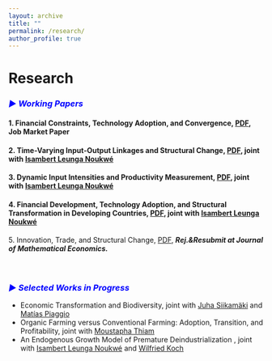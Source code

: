 ```yaml
---
layout: archive
title: ""
permalink: /research/
author_profile: true
---
```


# Research

### <i style="color:blue;"> ▶ Working Papers</i>
<!-- <hr style="border-top: 5px solid #000;"> -->

#### 1. Financial Constraints, Technology Adoption, and Convergence, <a href="https://avoumatsodo.github.io/files/Financial_Development_Technology_Adoption_Sectoral_Productivity_Convergence.pdf" target="_blank"> PDF</a>, Job Market Paper  
<!-- <details>
 <summary>&nbsp;&nbsp;&nbsp;Abstract</summary>
<p align="justify">   This paper documents  differences in productivity convergence patterns across key economic sectors and introduces an endogenous growth model to explain them. The model predicts that sectors with higher technological frontier growth, like agriculture, will converge more slowly than those with lower frontier growth, such as services. It also shows that aggregate divergence may transition to convergence as sectors catch up. As GDP per capita rises, even amid divergence, financial constraints ease, enabling lagging sectors to adopt more intensively technologies and accelerate productivity growth, reinforcing aggregate wealth and creating a positive feedback loop. </p>
<hr style="border-top: 2px solid #8c8b8b; width:100%;">
</details> -->

#### 2. Time-Varying Input-Output Linkages and Structural Change,  <a href="https://avoumatsodo.github.io/files/Time_Varying_Sectoral_Linkages_and_Structural_Change.pdf" target="_blank">PDF</a>, joint with <a href="https://sites.google.com/view/isambertleunga/home" target="_blank">Isambert Leunga Noukwé</a> 


#### 3.  Dynamic Input Intensities and Productivity Measurement,  <a href="https://avoumatsodo.github.io/files/heteregeneous_evolution_of_input_use.pdf" target="_blank">PDF</a>, joint with <a href="https://sites.google.com/view/isambertleunga/home" target="_blank">Isambert Leunga Noukwé</a> 


#### 4. Financial Development, Technology Adoption, and Structural Transformation in Developing Countries,  <a href="https://avoumatsodo.github.io/files/Financial_development_and_structural_change.pdf" target="_blank">PDF</a>, joint with <a href="https://sites.google.com/view/isambertleunga/home" target="_blank">Isambert Leunga Noukwé</a> 
<!-- <details>
 <summary>&nbsp;&nbsp;&nbsp;Abstract</summary>
<p align="justify">   Rodrik (2016) pointed out that late industrializing countries are experiencing a lower peak at lower income levels in the manufacturing employment share hump-shaped path. The present study develops a theoretical model to analyze the dynamics of industrialization and deindustrialization in developing countries and their integration with earlier industrialized economies. The findings suggest that financial development plays a crucial role in both accelerating industrialization and facilitating deindustrialization. Moreover, the model reveals that when developing countries integrate with economies in deindustrialization phase, the technological frontier in the manufacturing sector becomes relatively further ahead compared to the services sector. This discrepancy in technological proximity between sectors influences the differential productivity growth rates in manufacturing and services, driving an early shift towards the services sector. The model is calibrated to South African data from 1960 to 2010 and provides empirical support for these findings. </p>
<hr style="border-top: 2px solid #8c8b8b; width:100%;">
</details> -->

#### <span style="font-weight: normal;">5. Innovation, Trade, and Structural Change, <a href="https://avoumatsodo.github.io/files/Trade_and_Innovation.pdf" target="_blank">PDF</a>, </span> <i>Rej.&Resubmit at Journal of Mathematical Economics.</i>

<!-- <details>
 <summary>&nbsp;&nbsp;&nbsp;Abstract</summary>
<p align="justify"> 
Traditional theories of structural transformation fail to account for the disparities between employment and value added shares, which poses a significant puzzle. To address this issue, I propose a Schumpeterian framework, incorporating technological innovation and trade at the sector level. This framework makes distinct predictions regarding employment and value added shares. In a closed economy, the model establishes an equilibrium where the share of value added equals the share of employment. However, when a country opens up to trade and achieves a monopoly through innovation in a specific sector, it results in higher profits and greater value added relative to employment in that sector. Consequently, the share of value added increases more rapidly than the share of labor. Conversely, in sectors where the country lacks global monopolistic control, the share of value added diminishes due to lower profits for intermediate good producers, resulting in a value added share that is lower than the employment share. </p>
<hr style="border-top: 2px solid #8c8b8b; width:100%;">
</details> -->





<br>

### <i style="color:blue;"> ▶ Selected Works in Progress</i>
<!-- <hr style="border-top: 5px solid #000;"> <!---->
* <span style="font-size: 14px;"> Economic Transformation and Biodiversity, joint with <a href="https://scholar.google.com/citations?user=5MvX8VQAAAAJ&hl=en" target="_blank">Juha Siikamäki</a> and <a href="https://sites.google.com/view/matias-piaggio/home" target="_blank">Matías Piaggio</a> </span>
* <span style="font-size: 14px;"> Organic Farming versus Conventional Farming: Adoption, Transition, and Profitability, joint with <a href="https://www.moustaphathiam.com/home" target="_blank">Moustapha Thiam </a>
* <span style="font-size: 14px;"> An Endogenous Growth Model of Premature Deindustrialization , joint with <a href="https://sites.google.com/view/isambertleunga/home" target="_blank">Isambert Leunga Noukwé</a> and <a href="https://sites.google.com/site/kochwilfrieduqam/wilfried-koch-homepage?authuser=0" target="_blank">Wilfried Koch</a> </span>

<!--
 ### <i style="color:blue;"> ▶ Other Publication</i>
* <span style="font-size: 14px;"> <a href="https://journals.sagepub.com/doi/epub/10.1177/13872877251385197" target="_blank"> Is it time to rethink how we measure the quality of life in young-onset dementia?</a>, <i> Journal of Alzheimer’s Disease </i>, joint with Aderonke Agboji and Darryn DiFrancesco. </span>
-->
